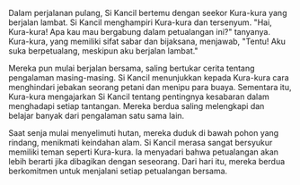 Dalam perjalanan pulang, Si Kancil bertemu dengan seekor Kura-kura yang berjalan lambat. Si Kancil menghampiri Kura-kura dan tersenyum. "Hai, Kura-kura! Apa kau mau bergabung dalam petualangan ini?" tanyanya. Kura-kura, yang memiliki sifat sabar dan bijaksana, menjawab, "Tentu! Aku suka berpetualang, meskipun aku berjalan lambat."

Mereka pun mulai berjalan bersama, saling bertukar cerita tentang pengalaman masing-masing. Si Kancil menunjukkan kepada Kura-kura cara menghindari jebakan seorang petani dan menipu para buaya. Sementara itu, Kura-kura mengajarkan Si Kancil tentang pentingnya kesabaran dalam menghadapi setiap tantangan. Mereka berdua saling melengkapi dan belajar banyak dari pengalaman satu sama lain.

Saat senja mulai menyelimuti hutan, mereka duduk di bawah pohon yang rindang, menikmati keindahan alam. Si Kancil merasa sangat bersyukur memiliki teman seperti Kura-kura. Ia menyadari bahwa petualangan akan lebih berarti jika dibagikan dengan seseorang. Dari hari itu, mereka berdua berkomitmen untuk menjalani setiap petualangan bersama.
